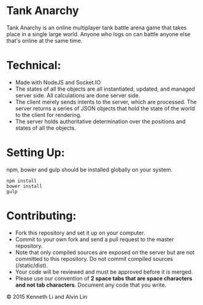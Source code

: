 # Tank Anarchy
Tank Anarchy is an online multiplayer tank battle arena game that takes place
in a single large world. Anyone who logs on can battle anyone else that's online at
the same time.

# Technical:
  - Made with NodeJS and Socket.IO
  - The states of all the objects are all instantiated, updated, and managed
  server side. All calculations are done server side.
  - The client merely sends intents to the server, which are processed. The
  server returns a series of JSON objects that hold the state of the world to
  the client for rendering.
  - The server holds authoritative determination over the positions and states
  of all the objects.

# Setting Up:
  npm, bower and gulp should be installed globally on your system.
  ```
  npm install
  bower install
  gulp
  ```
  
# Contributing:
  - Fork this repository and set it up on your computer.
  - Commit to your own fork and send a pull request to the master repository.
  - Note that only compiled sources are exposed on the server but are not
  committed to this repository. Do not commit compiled sources (/static/dist).
  - Your code will be reviewed and must be approved before it is merged.
  - Please use our convention of **2 space tabs that are space characters and
  not tab characters**. Document any code that you write.

&copy; 2015 Kenneth Li and Alvin Lin
